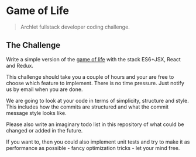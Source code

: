 
# Game of Life

> Archlet fullstack developer coding challenge.

## The Challenge

Write a simple version of the [game of life](https://en.wikipedia.org/wiki/Conway's_Game_of_Life) with the stack ES6+JSX, React and Redux.

This challenge should take you a couple of hours and your are free to choose which feature to implement. There is no time pressure. Just notify us by email when you are done.

We are going to look at your code in terms of simplicity, structure and style. This includes how the commits are structured and what the commit message style looks like.

Please also write an imaginary todo list in this repository of what could be changed or added in the future.

If you want to, then you could also implement unit tests and try to make it as performance as possible - fancy optimization tricks - let your mind free.
